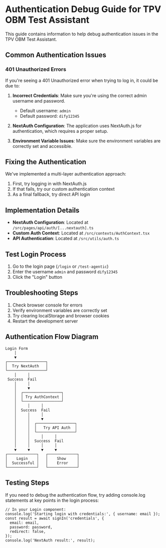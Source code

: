 # Authentication Debug Guide for TPV OBM Test Assistant

This guide contains information to help debug authentication issues in the TPV OBM Test Assistant.

## Common Authentication Issues

### 401 Unauthorized Errors

If you're seeing a 401 Unauthorized error when trying to log in, it could be due to:

1. **Incorrect Credentials**: Make sure you're using the correct admin username and password.
   - Default username: `admin`  
   - Default password: `dify12345`

2. **NextAuth Configuration**: The application uses NextAuth.js for authentication, which requires a proper setup.

3. **Environment Variable Issues**: Make sure the environment variables are correctly set and accessible.

## Fixing the Authentication

We've implemented a multi-layer authentication approach:

1. First, try logging in with NextAuth.js
2. If that fails, try our custom authentication context
3. As a final fallback, try direct API login

## Implementation Details

- **NextAuth Configuration**: Located at `/src/pages/api/auth/[...nextauth].ts`
- **Custom Auth Context**: Located at `/src/contexts/AuthContext.tsx`
- **API Authentication**: Located at `/src/utils/auth.ts`

## Test Login Process

1. Go to the login page (`/login` or `/test-agentic`)
2. Enter the username `admin` and password `dify12345`
3. Click the "Login" button

## Troubleshooting Steps

1. Check browser console for errors
2. Verify environment variables are correctly set
3. Try clearing localStorage and browser cookies
4. Restart the development server

## Authentication Flow Diagram

```
Login Form
    │
    ▼
┌─────────────────┐
│  Try NextAuth   │
└─────────────────┘
    │     │
 Success  Fail
    │     │
    │     ▼
    │  ┌─────────────────┐
    │  │ Try AuthContext │
    │  └─────────────────┘
    │     │     │
    │  Success  Fail
    │     │     │
    │     │     ▼
    │     │  ┌─────────────────┐
    │     │  │   Try API Auth  │
    │     │  └─────────────────┘
    │     │     │     │
    │     │  Success  Fail
    │     │     │     │
    ▼     ▼     ▼     ▼
┌─────────────┐   ┌─────────────┐
│    Login    │   │    Show     │
│  Successful │   │    Error    │
└─────────────┘   └─────────────┘
```

## Testing Steps

If you need to debug the authentication flow, try adding console.log statements at key points in the login process:

```tsx
// In your Login component:
console.log('Starting login with credentials:', { username: email });
const result = await signIn('credentials', {
  email: email,
  password: password,
  redirect: false,
});
console.log('NextAuth result:', result);
```
